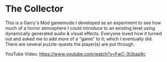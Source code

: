 # The Collector

This is a Garry's Mod gamemode I developed as an experiment to see how much of a horror atmosphere I could introduce to an existing level using dynamically generated audio & visual effects. Everyone loved how it turned out and asked me to add more of a "game" to it; which I eventually did. There are several puzzle-quests the player(s) are put through.

YouTube Video: https://www.youtube.com/watch?v=FwC-3Ubap9c
